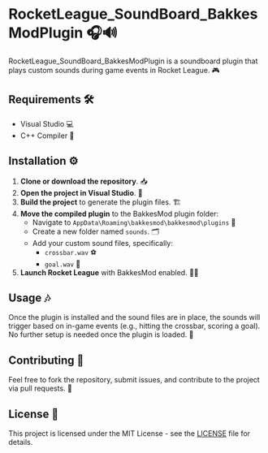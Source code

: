 # RocketLeague_SoundBoard_BakkesModPlugin 🎧🔊

RocketLeague_SoundBoard_BakkesModPlugin is a soundboard plugin that plays custom sounds during game events in Rocket League. 🎮

## Requirements 🛠️

- Visual Studio 💻
- C++ Compiler 🔧

## Installation ⚙️

1. **Clone or download the repository**. 📥
2. **Open the project in Visual Studio**. 📂
3. **Build the project** to generate the plugin files. 🏗️
4. **Move the compiled plugin** to the BakkesMod plugin folder:
   - Navigate to `AppData\Roaming\bakkesmod\bakkesmod\plugins` 📁
   - Create a new folder named `sounds`. 🗂️
   - Add your custom sound files, specifically:
     - `crossbar.wav` ⚽️
     - `goal.wav` 🥅
5. **Launch Rocket League** with BakkesMod enabled. 🚗💨

## Usage 🎶

Once the plugin is installed and the sound files are in place, the sounds will trigger based on in-game events (e.g., hitting the crossbar, scoring a goal). No further setup is needed once the plugin is loaded. 🎉

## Contributing 🤝

Feel free to fork the repository, submit issues, and contribute to the project via pull requests. 🔄

## License 📜

This project is licensed under the MIT License - see the [LICENSE](LICENSE) file for details.
